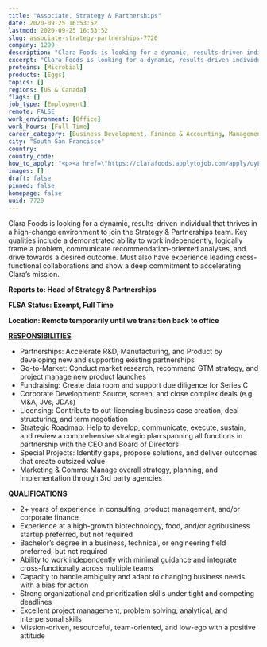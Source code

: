 ```yaml
---
title: "Associate, Strategy & Partnerships"
date: 2020-09-25 16:53:52
lastmod: 2020-09-25 16:53:52
slug: associate-strategy-partnerships-7720
company: 1299
description: "Clara Foods is looking for a dynamic, results-driven individual that thrives in a high-change environment to join the Strategy & Partnerships team. Key qualities include a demonstrated ability to work independently, logically frame a problem, communicate recommendation-oriented analyses, and drive towards a desired outcome. Must also have experience leading cross-functional collaborations and show a deep commitment to accelerating Clara’s mission.Reports to: Head of Strategy & Partnerships FLSA Status: Exempt, Full Time"
excerpt: "Clara Foods is looking for a dynamic, results-driven individual that thrives in a high-change environment to join the Strategy & Partnerships team. Key qualities include a demonstrated ability to work independently, logically frame a problem, communicate recommendation-oriented analyses, and drive towards a desired outcome. Must also have experience leading cross-functional collaborations and show a deep commitment to accelerating Clara’s mission.Reports to: Head of Strategy & Partnerships FLSA Status: Exempt, Full Time"
proteins: [Microbial]
products: [Eggs]
topics: []
regions: [US & Canada]
flags: []
job_type: [Employment]
remote: FALSE
work_environment: [Office]
work_hours: [Full-Time]
career_category: [Business Development, Finance & Accounting, Management & Coordination, Product Development]
city: "South San Francisco"
country: 
country_code: 
how_to_apply: "<p><a href=\"https://clarafoods.applytojob.com/apply/uyLLtcadOU/Associate-Strategy-Partnerships?source=proteinreport\">https://clarafoods.applytojob.com/apply/uyLLtcadOU/Associate-Strategy-P…</a></p>"
images: []
draft: false
pinned: false
homepage: false
uuid: 7720
---
```

<p>Clara Foods is looking for a dynamic, results-driven individual that thrives in a high-change environment to join the Strategy & Partnerships team. Key qualities include a demonstrated ability to work independently, logically frame a problem, communicate recommendation-oriented analyses, and drive towards a desired outcome. Must also have experience leading cross-functional collaborations and show a deep commitment to accelerating Clara’s mission.</p>
<p><strong>Reports to: Head of Strategy & Partnerships </strong></p>
<p><strong>FLSA Status: Exempt, Full Time</strong></p>
<p><strong>Location: Remote temporarily until we transition back to office </strong></p>
<p><strong><u>RESPONSIBILITIES </u></strong></p>
<ul>
<li>Partnerships: Accelerate R&D, Manufacturing, and Product by developing new and supporting existing partnerships</li>
<li>Go-to-Market: Conduct market research, recommend GTM strategy, and project manage new product launches</li>
<li>Fundraising: Create data room and support due diligence for Series C</li>
<li>Corporate Development: Source, screen, and close complex deals (e.g. M&A, JVs, JDAs)</li>
<li>Licensing: Contribute to out-licensing business case creation, deal structuring, and term negotiation</li>
<li>Strategic Roadmap: Help to develop, communicate, execute, sustain, and review a comprehensive strategic plan spanning all functions in partnership with the CEO and Board of Directors</li>
<li>Special Projects: Identify gaps, propose solutions, and deliver outcomes that create outsized value</li>
<li>Marketing & Comms: Manage overall strategy, planning, and implementation through 3rd party agencies</li>
</ul>
<p><strong><u>QUALIFICATIONS</u></strong></p>
<ul>
<li>2+ years of experience in consulting, product management, and/or corporate finance</li>
<li>Experience at a high-growth biotechnology, food, and/or agribusiness startup preferred, but not required</li>
<li>Bachelor’s degree in a business, technical, or engineering field preferred, but not required</li>
<li>Ability to work independently with minimal guidance and integrate cross-functionally across multiple teams</li>
<li>Capacity to handle ambiguity and adapt to changing business needs with a bias for action</li>
<li>Strong organizational and prioritization skills under tight and competing deadlines</li>
<li>Excellent project management, problem solving, analytical, and interpersonal skills</li>
<li>Mission-driven, resourceful, team-oriented, and low-ego with a positive attitude</li>
</ul>
<p> </p>
